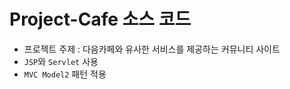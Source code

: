 # Project-Cafe 소스 코드

* 프로젝트 주제 : 다음카페와 유사한 서비스를 제공하는 커뮤니티 사이트
* `JSP`와 `Servlet` 사용
* `MVC Model2` 패턴 적용
